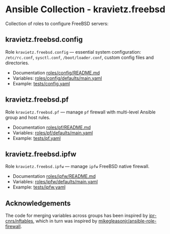 # Ansible Collection - kravietz.freebsd

Collection of roles to configure FreeBSD servers:

## kravietz.freebsd.config
Role `kravietz.freebsd.config` — essential system configuration: `/etc/rc.conf`, `sysctl.conf`,
`/boot/loader.conf`, custom config files and directories.

* Documentation [roles/config/README.md](roles/config/README.md)
* Variables: [roles/config/defaults/main.yaml](roles/config/defaults/main.yaml)
* Example: [tests/config.yaml](tests/config.yaml)

## kravietz.freebsd.pf
Role `kravietz.freebsd.pf` — manage `pf` firewall with multi-level Ansible group and host rules.

* Documentation [roles/pf/README.md](roles/pf/README.md)
* Variables: [roles/pf/defaults/main.yaml](roles/pf/defaults/main.yaml)
* Example: [tests/pf.yaml](tests/pf.yaml)

## kravietz.freebsd.ipfw
Role `kravietz.freebsd.ipfw` — manage `ipfw` FreeBSD native firewall.

* Documentation [roles/ipfw/README.md](roles/ipfw/README.md)
* Variables: [roles/ipfw/defaults/main.yaml](roles/ipfw/defaults/main.yaml)
* Example: [tests/ipfw.yaml](tests/ipfw.yaml)

## Acknowledgements

The code for merging variables across groups has been inspired by [ipr-cnrs/nftables](https://github.com/ipr-cnrs/nftables),
which in turn was inspired by [mikegleasonjr/ansible-role-firewall](https://github.com/mikegleasonjr/ansible-role-firewall).